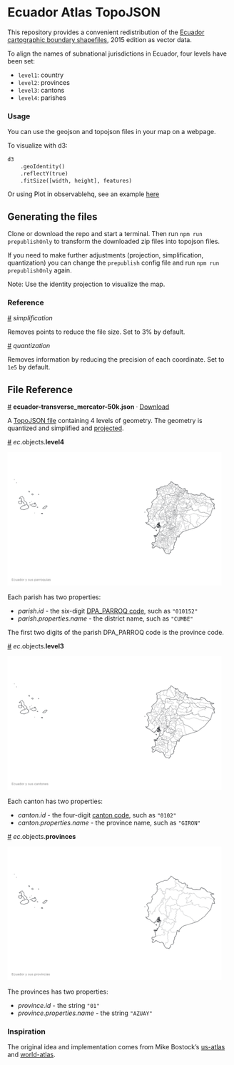 # Ecuador Atlas TopoJSON

This repository provides a convenient redistribution of the [Ecuador cartographic boundary shapefiles](https://www.ecuadorencifras.gob.ec/documentos/web-inec/Geografia_Estadistica/Micrositio_geoportal/index.html), 2015 edition as vector data. 

To align the names of subnational jurisdictions in Ecuador, four levels have been set:

* `level1`: country
* `level2`: provinces
* `level3`: cantons
* `level4`: parishes

### Usage

You can use the geojson and topojson files in your map on a webpage.

To visualize with d3:

```
d3
    .geoIdentity()
    .reflectY(true)
    .fitSize([width, height], features)
```

Or using Plot in observablehq, 
see an example [here](https://observablehq.com/d/5c8d5f19f2c4dfef)

## Generating the files

Clone or download the repo and start a terminal. Then run `npm run prepublishOnly` to transform the downloaded zip files into topojson files.

If you need to make further adjustments (projection, simplification, quantization) you can change the `prepublish` config file and run `npm run prepublishOnly` again.

Note: Use the identity projection to visualize the map. 

### Reference

<a href="#simplification" name="simplification">#</a> <i>simplification</i>

Removes points to reduce the file size. Set to 3% by default.

<a href="#quantization" name="quantization">#</a> <i>quantization</i>

Removes information by reducing the precision of each coordinate. Set to `1e5` by default.

## File Reference
<a href="#ecuador-transverse_mercator-50k.json" name="ecuador-transverse_mercator-50k.json.json">#</a> <b>ecuador-transverse_mercator-50k.json</b> · [Download](https://cdn.jsdelivr.net/npm/ec-atlas@0.0.6/ecuador-transverse_mercator-50k.json "Source")

A [TopoJSON file](https://github.com/topojson/topojson-specification/blob/master/README.md#21-topology-objects) containing 4 levels of geometry. The geometry is quantized and simplified and [projected](https://epsg.io/32717). 

<a href="#parishes" name="parishes">#</a> *ec*.objects.<b>level4</b>

<img src="img/parishes-50k.png" width="480" height="300">

Each parish has two properties:

* *parish.id* - the six-digit [DPA_PARROQ code](https://www.ecuadorencifras.gob.ec/documentos/web-inec/Poblacion_y_Demografia/CPV_aplicativos/modulo_cpv/dpa_.xls), such as `"010152"`
* *parish.properties.name* - the district name, such as `"CUMBE"`

The first two digits of the parish DPA_PARROQ code is the province code.

<a href="#cantons" name="cantons">#</a> *ec*.objects.<b>level3</b>

<img src="img/cantons-50k.png" width="480" height="300">

Each canton has two properties:

* *canton.id* - the four-digit [canton code](https://www.ecuadorencifras.gob.ec/documentos/web-inec/Poblacion_y_Demografia/CPV_aplicativos/modulo_cpv/dpa_.xls), such as `"0102"`
* *canton.properties.name* - the province name, such as `"GIRON"`

<a href="#provinces" name="provinces">#</a> *ec*.objects.<b>provinces</b>

<img src="img/provinces-50k.png" width="480" height="300">

The provinces has two properties:

* *province.id* - the string `"01"`
* *province.properties.name* - the string `"AZUAY"`

### Inspiration

The original idea and implementation comes from Mike Bostock’s [us-atlas](https://github.com/topojson/us-atlas) and [world-atlas](https://github.com/topojson/world-atlas).